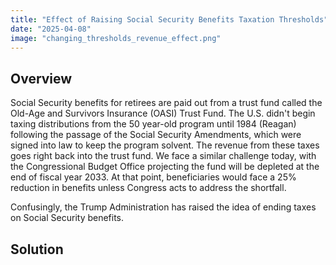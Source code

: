 ```yaml
---
title: "Effect of Raising Social Security Benefits Taxation Thresholds"
date: "2025-04-08"
image: "changing_thresholds_revenue_effect.png"
---
```


## Overview

Social Security benefits for retirees are paid out from a trust fund called the Old-Age and Survivors Insurance (OASI) Trust Fund. The U.S. didn't begin taxing distributions from the 50 year-old program until 1984 (Reagan) following the passage of the Social Security Amendments, which were signed into law to keep the program solvent. The revenue from these taxes goes right back into the trust fund. We face a similar challenge today, with the Congressional Budget Office projecting the fund will be depleted at the end of fiscal year 2033. At that point, beneficiaries would face a 25% reduction in benefits unless Congress acts to address the shortfall.

Confusingly, the Trump Administration has raised the idea of ending taxes on Social Security benefits.

## Solution
